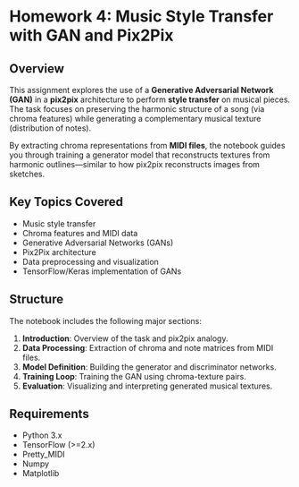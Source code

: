 # Homework 4: Music Style Transfer with GAN and Pix2Pix

## Overview
This assignment explores the use of a **Generative Adversarial Network (GAN)** in a **pix2pix** architecture to perform **style transfer** on musical pieces. The task focuses on preserving the harmonic structure of a song (via chroma features) while generating a complementary musical texture (distribution of notes).

By extracting chroma representations from **MIDI files**, the notebook guides you through training a generator model that reconstructs textures from harmonic outlines—similar to how pix2pix reconstructs images from sketches.

## Key Topics Covered
- Music style transfer  
- Chroma features and MIDI data  
- Generative Adversarial Networks (GANs)  
- Pix2Pix architecture  
- Data preprocessing and visualization  
- TensorFlow/Keras implementation of GANs  

## Structure
The notebook includes the following major sections:
1. **Introduction**: Overview of the task and pix2pix analogy.  
2. **Data Processing**: Extraction of chroma and note matrices from MIDI files.  
3. **Model Definition**: Building the generator and discriminator networks.  
4. **Training Loop**: Training the GAN using chroma-texture pairs.  
5. **Evaluation**: Visualizing and interpreting generated musical textures.  

## Requirements
- Python 3.x  
- TensorFlow (>=2.x)  
- Pretty_MIDI  
- Numpy  
- Matplotlib  
